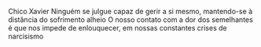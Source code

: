 Chico Xavier
Ninguém se julgue capaz de gerir a si mesmo, mantendo-se à distância do sofrimento alheio O nosso contato com a dor dos semelhantes é que nos impede de enlouquecer, em nossas constantes crises de narcisismo
